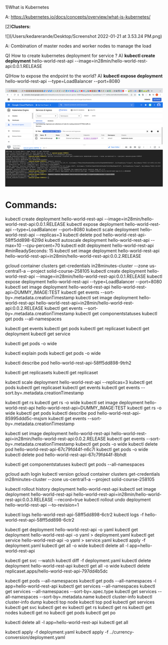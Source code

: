 1)What is Kubernetes

A: https://kubernetes.io/docs/concepts/overview/what-is-kubernetes/

[2)**Clusters:**


![](/Users/kedarerande/Desktop/Screenshot 2022-01-21 at 3.53.24 PM.png)

A: Combination of master nodes and worker nodes to manage the load

Q) How to create kubernetes deployment for service ?
A) **kubectl create deployment** hello-world-rest-api --image=in28min/hello-world-rest-api:0.0.1.RELEASE

Q)How to expose the endpoint to the world?
A) **kubectl expose deployment** hello-world-rest-api --type=LoadBalancer --port=8080

![img_3.png](img_3.png)

# **Commands:**


kubectl create deployment hello-world-rest-api --image=in28min/hello-world-rest-api:0.0.1.RELEASE
kubectl expose deployment hello-world-rest-api --type=LoadBalancer --port=8080
kubectl scale deployment hello-world-rest-api --replicas=3
kubectl delete pod hello-world-rest-api-58ff5dd898-62l9d
kubectl autoscale deployment hello-world-rest-api --max=10 --cpu-percent=70
kubectl edit deployment hello-world-rest-api #minReadySeconds: 15
kubectl set image deployment hello-world-rest-api hello-world-rest-api=in28min/hello-world-rest-api:0.0.2.RELEASE

gcloud container clusters get-credentials in28minutes-cluster --zone us-central1-a --project solid-course-258105
kubectl create deployment hello-world-rest-api --image=in28min/hello-world-rest-api:0.0.1.RELEASE
kubectl expose deployment hello-world-rest-api --type=LoadBalancer --port=8080
kubectl set image deployment hello-world-rest-api hello-world-rest-api=DUMMY_IMAGE:TEST
kubectl get events --sort-by=.metadata.creationTimestamp
kubectl set image deployment hello-world-rest-api hello-world-rest-api=in28min/hello-world-rest-api:0.0.2.RELEASE
kubectl get events --sort-by=.metadata.creationTimestamp
kubectl get componentstatuses
kubectl get pods --all-namespaces

kubectl get events
kubectl get pods
kubectl get replicaset
kubectl get deployment
kubectl get service

kubectl get pods -o wide

kubectl explain pods
kubectl get pods -o wide

kubectl describe pod hello-world-rest-api-58ff5dd898-9trh2

kubectl get replicasets
kubectl get replicaset

kubectl scale deployment hello-world-rest-api --replicas=3
kubectl get pods
kubectl get replicaset
kubectl get events
kubectl get events --sort.by=.metadata.creationTimestamp

kubectl get rs
kubectl get rs -o wide
kubectl set image deployment hello-world-rest-api hello-world-rest-api=DUMMY_IMAGE:TEST
kubectl get rs -o wide
kubectl get pods
kubectl describe pod hello-world-rest-api-85995ddd5c-msjsm
kubectl get events --sort-by=.metadata.creationTimestamp

kubectl set image deployment hello-world-rest-api hello-world-rest-api=in28min/hello-world-rest-api:0.0.2.RELEASE
kubectl get events --sort-by=.metadata.creationTimestamp
kubectl get pods -o wide
kubectl delete pod hello-world-rest-api-67c79fd44f-n6c7l
kubectl get pods -o wide
kubectl delete pod hello-world-rest-api-67c79fd44f-8bhdt

kubectl get componentstatuses
kubectl get pods --all-namespaces

gcloud auth login
kubectl version
gcloud container clusters get-credentials in28minutes-cluster --zone us-central1-a --project solid-course-258105

kubectl rollout history deployment hello-world-rest-api
kubectl set image deployment hello-world-rest-api hello-world-rest-api=in28min/hello-world-rest-api:0.0.3.RELEASE --record=true
kubectl rollout undo deployment hello-world-rest-api --to-revision=1

kubectl logs hello-world-rest-api-58ff5dd898-6ctr2
kubectl logs -f hello-world-rest-api-58ff5dd898-6ctr2

kubectl get deployment hello-world-rest-api -o yaml
kubectl get deployment hello-world-rest-api -o yaml > deployment.yaml
kubectl get service hello-world-rest-api -o yaml > service.yaml
kubectl apply -f deployment.yaml
kubectl get all -o wide
kubectl delete all -l app=hello-world-rest-api

kubectl get svc --watch
kubectl diff -f deployment.yaml
kubectl delete deployment hello-world-rest-api
kubectl get all -o wide
kubectl delete replicaset.apps/hello-world-rest-api-797dd4b5dc

kubectl get pods --all-namespaces
kubectl get pods --all-namespaces -l app=hello-world-rest-api
kubectl get services --all-namespaces
kubectl get services --all-namespaces --sort-by=.spec.type
kubectl get services --all-namespaces --sort-by=.metadata.name
kubectl cluster-info
kubectl cluster-info dump
kubectl top node
kubectl top pod
kubectl get services
kubectl get svc
kubectl get ev
kubectl get rs
kubectl get ns
kubectl get nodes
kubectl get no
kubectl get pods
kubectl get po

kubectl delete all -l app=hello-world-rest-api
kubectl get all

kubectl apply -f deployment.yaml
kubectl apply -f ../currency-conversion/deployment.yaml 

